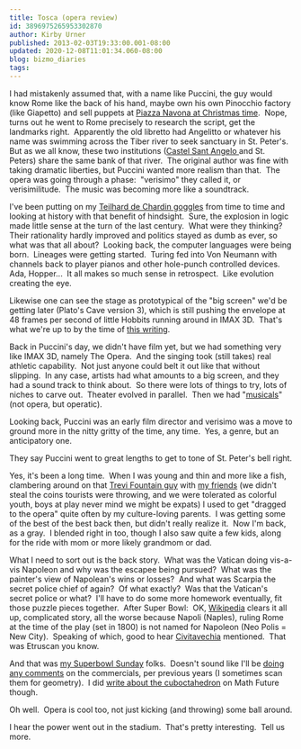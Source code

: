 ```yaml
---
title: Tosca (opera review)
id: 3896975265953302870
author: Kirby Urner
published: 2013-02-03T19:33:00.001-08:00
updated: 2020-12-08T11:01:34.060-08:00
blog: bizmo_diaries
tags: 
---
```


[](https://www.flickr.com/photos/storem/216086335/in/photolist-k6uWt-ambKn-ambJF-k5deH-6T8nGW-8eUhF2-6T4mwz-9XcCm-fG4HD1-dd64w4-VHSg7B-5JvGKe-5JzXQS-B3EdDF-dVAsGg-xZHvL2-BQHzqG-4xzxCA-faqJKd-5JzY4Q-dVAsVZ-zt22cH-dVG59q-fVkU6Z-dGmaHh-Jm828-7HZyip-4VCekE-27FhcyK-5qvFWF-952Vbo-8AAbo1-7Fxetp-aqot6D-8q7zBi-8JAUrJ-81hN2V-LZGj28-5c7Y2m-7L25Mi-2jfZWZw-d37Ae-24iKUAF-JnWz1b-U5B1h3-4BTZe3-pf99SK-GD86Zq-7FB91S-7FB8q1)

I had mistakenly assumed that, with a name like Puccini, the guy would know Rome like the back of his hand, maybe own his own Pinocchio factory (like Giapetto) and sell puppets at [Piazza Navona at Christmas time](http://www.flickr.com/photos/army_arch/8297431253/).  Nope, turns out he went to Rome precisely to research the script, get the landmarks right.  Apparently the old libretto had Angelitto or whatever his name was swimming across the Tiber river to seek sanctuary in St. Peter's.  But as we all know, these two institutions ([Castel Sant Angelo ](http://www.flickr.com/photos/spiri/2460996373/)and St. Peters) share the same bank of that river.  The original author was fine with taking dramatic liberties, but Puccini wanted more realism than that.  The opera was going through a phase:  "verisimo" they called it, or verisimilitude.  The music was becoming more like a soundtrack.

I've been putting on my [Teilhard de Chardin goggles](http://controlroom.blogspot.com/2010/01/some-adjustments.html) from time to time and looking at history with that benefit of hindsight.  Sure, the explosion in logic made little sense at the turn of the last century.  What were they thinking?  Their rationality hardly improved and politics stayed as dumb as ever, so what was that all about?  Looking back, the computer languages were being born.  Lineages were getting started.  Turing fed into Von Neumann with channels back to player pianos and other hole-punch controlled devices.  Ada, Hopper...  It all makes so much sense in retrospect.  Like evolution creating the eye.

Likewise one can see the stage as prototypical of the "big screen" we'd be getting later (Plato's Cave version 3), which is still pushing the envelope at 48 frames per second of little Hobbits running around in IMAX 3D.  That's what we're up to by the time of [this writing](http://controlroom.blogspot.com/2012/12/a-heady-xmas.html).

Back in Puccini's day, we didn't have film yet, but we had something very like IMAX 3D, namely The Opera.  And the singing took (still takes) real athletic capability.  Not just anyone could belt it out like that without slipping.  In any case, artists had what amounts to a big screen, and they had a sound track to think about.  So there were lots of things to try, lots of niches to carve out.  Theater evolved in parallel.  Then we had "[musicals](http://youtu.be/JrYz8qcFsXs)" (not opera, but operatic). 

Looking back, Puccini was an early film director and verisimo was a move to ground more in the nitty gritty of the time, any time.  Yes, a genre, but an anticipatory one.

They say Puccini went to great lengths to get to tone of St. Peter's bell right.

Yes, it's been a long time.  When I was young and thin and more like a fish, clambering around on that [Trevi Fountain guy](http://www.flickr.com/photos/jesscamp/5366351982/) with [my friends](http://worldgame.blogspot.com/2006/06/machine-world.html) (we didn't steal the coins tourists were throwing, and we were tolerated as colorful youth, boys at play never mind we might be expats) I used to get "dragged to the opera" quite often by my culture-loving parents.  I was getting some of the best of the best back then, but didn't really realize it.  Now I'm back, as a gray.  I blended right in too, though I also saw quite a few kids, along for the ride with mom or more likely grandmom or dad.

What I need to sort out is the back story.  What was the Vatican doing vis-a-vis Napoleon and why was the escapee being pursued?  What was the painter's view of Napolean's wins or losses?  And what was Scarpia the secret police chief of again?  Of what exactly?  Was that the Vatican's secret police or what?  I'll have to do some more homework eventually, fit those puzzle pieces together.  After Super Bowl:  OK, [Wikipedia](http://en.wikipedia.org/wiki/Tosca) clears it all up, complicated story, all the worse because Napoli (Naples), ruling Rome at the time of the play (set in 1800) is not named for Napoleon (Neo Polis = New City).  Speaking of which, good to hear [Civitavechia](http://en.wikipedia.org/wiki/Civitavecchia) mentioned.  That was Etruscan you know.

And that was [my Superbowl Sunday](http://worldgame.blogspot.com/2009/02/superbowl-sunday.html) folks.  Doesn't sound like I'll be [doing any comments](http://controlroom.blogspot.com/2010/02/post-game.html) on the commercials, per previous years (I sometimes scan them for geometry).  I did [write about the cuboctahedron](https://groups.google.com/d/msg/mathfuture/C69NXWijEF0/tj-oDK4x-tsJ) on Math Future though.

Oh well.  Opera is cool too, not just kicking (and throwing) some ball around.

I hear the power went out in the stadium.  That's pretty interesting.  Tell us more.